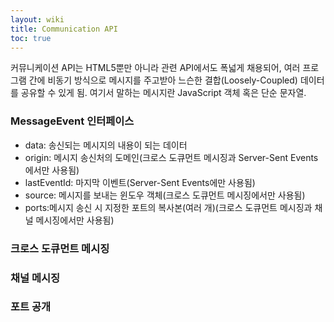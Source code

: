 ```yaml
---
layout: wiki
title: Communication API
toc: true
---
```


커뮤니케이션 API는 HTML5뿐만 아니라 관련 API에서도 폭넓게 채용되어, 여러 프로그램 간에 비동기 방식으로 메시지를 주고받아 느슨한 결합(Loosely-Coupled) 데이터를 공유할 수 있게 됨. 여기서 말하는 메시지란 JavaScript 객체 혹은 단순 문자열.

### MessageEvent 인터페이스
* data: 송신되는 메시지의 내용이 되는 데이터
* origin: 메시지 송신처의 도메인(크로스 도큐먼트 메시징과 Server-Sent Events에서만 사용됨)
* lastEventId: 마지막 이벤트(Server-Sent Events에만 사용됨)
* source: 메시지를 보내는 윈도우 객체(크로스 도큐먼트 메시징에서만 사용됨)
* ports:메시지 송신 시 지정한 포트의 복사본(여러 개)(크로스 도큐먼트 메시징과 채널 메시징에서만 사용됨)

### 크로스 도큐먼트 메시징

### 채널 메시징

### 포트 공개
